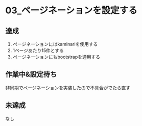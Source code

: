 # 03_ページネーションを設定する

## 達成

1. ページネーションにはkaminariを使用する
2. 1ページあたり15件とする
3. ページネーションにもbootstrapを適用する


## 作業中&設定待ち
非同期でページネーションを実装したので不具合がでたら直す

## 未達成
なし

